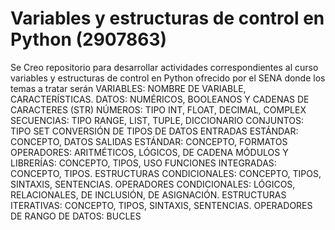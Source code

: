 <h1>Variables y estructuras de control en Python (2907863)</h1>
Se Creo repositorio para desarrollar actividades correspondientes al curso variables y estructuras de control en Python ofrecido por el SENA
donde los temas a tratar serán 
 VARIABLES: NOMBRE DE VARIABLE, CARACTERÍSTICAS.
 DATOS: NUMÉRICOS, BOOLEANOS Y CADENAS DE CARACTERES (STR)
 NÚMEROS: TIPO INT, FLOAT, DECIMAL, COMPLEX
 SECUENCIAS: TIPO RANGE, LIST, TUPLE, DICCIONARIO
 CONJUNTOS: TIPO SET
 CONVERSIÓN DE TIPOS DE DATOS
 ENTRADAS ESTÁNDAR: CONCEPTO, DATOS
 SALIDAS ESTÁNDAR: CONCEPTO, FORMATOS
 OPERADORES: ARITMÉTICOS, LÓGICOS, DE CADENA
 MÓDULOS Y LIBRERÍAS: CONCEPTO, TIPOS, USO
 FUNCIONES INTEGRADAS: CONCEPTO, TIPOS.
 ESTRUCTURAS CONDICIONALES: CONCEPTO, TIPOS, SINTAXIS, SENTENCIAS.
 OPERADORES CONDICIONALES: LÓGICOS, RELACIONALES, DE INCLUSIÓN, DE
ASIGNACIÓN.
 ESTRUCTURAS ITERATIVAS: CONCEPTO, TIPOS, SINTAXIS, SENTENCIAS.
 OPERADORES DE RANGO DE DATOS: BUCLES
